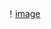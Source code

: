 ！[image](https://raw.githubusercontent.com/karmagabx/my-pics/8b259a2442a4e0a495e43eec72e71568e3060153/OIP.jpeg
)

